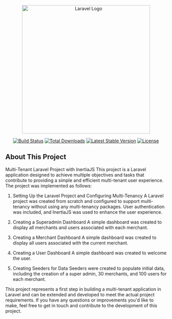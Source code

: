 <p align="center"><a href="https://laravel.com" target="_blank"><img src="https://raw.githubusercontent.com/laravel/art/master/logo-lockup/5%20SVG/2%20CMYK/1%20Full%20Color/laravel-logolockup-cmyk-red.svg" width="400" alt="Laravel Logo"></a></p>

<p align="center">
<a href="https://github.com/laravel/framework/actions"><img src="https://github.com/laravel/framework/workflows/tests/badge.svg" alt="Build Status"></a>
<a href="https://packagist.org/packages/laravel/framework"><img src="https://img.shields.io/packagist/dt/laravel/framework" alt="Total Downloads"></a>
<a href="https://packagist.org/packages/laravel/framework"><img src="https://img.shields.io/packagist/v/laravel/framework" alt="Latest Stable Version"></a>
<a href="https://packagist.org/packages/laravel/framework"><img src="https://img.shields.io/packagist/l/laravel/framework" alt="License"></a>
</p>

## About This Project

Multi-Tenant Laravel Project with InertiaJS
This project is a Laravel application designed to achieve multiple objectives and tasks that contribute to providing a simple and efficient multi-tenant user experience. The project was implemented as follows:

1. Setting Up the Laravel Project and Configuring Multi-Tenancy
A Laravel project was created from scratch and configured to support multi-tenancy without using any multi-tenancy packages. User authentication was included, and InertiaJS was used to enhance the user experience.

2. Creating a Superadmin Dashboard
A simple dashboard was created to display all merchants and users associated with each merchant.

3. Creating a Merchant Dashboard
A simple dashboard was created to display all users associated with the current merchant.

4. Creating a User Dashboard
A simple dashboard was created to welcome the user.

5. Creating Seeders for Data
Seeders were created to populate initial data, including the creation of a super admin, 30 merchants, and 100 users for each merchant.

This project represents a first step in building a multi-tenant application in Laravel and can be extended and developed to meet the actual project requirements. If you have any questions or improvements you'd like to make, feel free to get in touch and contribute to the development of this project.
